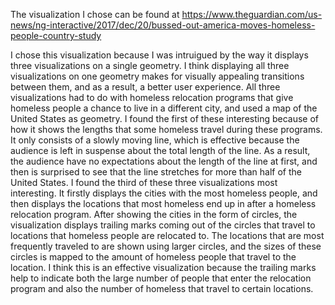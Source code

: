 The visualization I chose can be found at https://www.theguardian.com/us-news/ng-interactive/2017/dec/20/bussed-out-america-moves-homeless-people-country-study

I chose this visualization because I was intruigued by the way it displays three visualizations on a single geometry. I think displaying all three visualizations on one geometry makes for visually appealing transitions between them, and as a result, a better user experience. All three visualizations had to do with homeless relocation programs that give homeless people a chance to live in a different city, and used a map of the United States as geometry. I found the first of these interesting because of how it shows the lengths that some homeless travel during these programs. It only consists of a slowly moving line, which is effective because the audience is left in suspense about the total length of the line. As a result, the audience have no expectations about the length of the line at first, and then is surprised to see that the line stretches for more than half of the United States. I found the third of these three visualizations most interesting. It firstly displays the cities with the most homeless people, and then displays the locations that most homeless end up in after a homeless relocation program. After showing the cities in the form of circles, the visualization displays trailing marks coming out of the circles that travel to locations that homeless people are relocated to. The locations that are most frequently traveled to are shown using larger circles, and the sizes of these circles is mapped to the amount of homeless people that travel to the location. I think this is an effective visualization because the trailing marks help to indicate both the large number of people that enter the relocation program and also the number of homeless that travel to certain locations.
